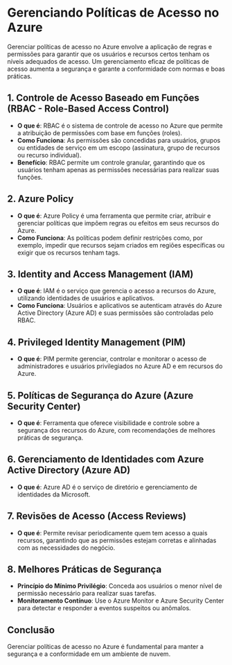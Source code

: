 # Gerenciando Políticas de Acesso no Azure

Gerenciar políticas de acesso no Azure envolve a aplicação de regras e permissões para garantir que os usuários e recursos certos tenham os níveis adequados de acesso. Um gerenciamento eficaz de políticas de acesso aumenta a segurança e garante a conformidade com normas e boas práticas.

## 1. Controle de Acesso Baseado em Funções (RBAC - Role-Based Access Control)
   - **O que é**: RBAC é o sistema de controle de acesso no Azure que permite a atribuição de permissões com base em funções (roles).
   - **Como Funciona**: As permissões são concedidas para usuários, grupos ou entidades de serviço em um escopo (assinatura, grupo de recursos ou recurso individual).
   - **Benefício**: RBAC permite um controle granular, garantindo que os usuários tenham apenas as permissões necessárias para realizar suas funções.

## 2. Azure Policy
   - **O que é**: Azure Policy é uma ferramenta que permite criar, atribuir e gerenciar políticas que impõem regras ou efeitos em seus recursos do Azure.
   - **Como Funciona**: As políticas podem definir restrições como, por exemplo, impedir que recursos sejam criados em regiões específicas ou exigir que os recursos tenham tags.

## 3. Identity and Access Management (IAM)
   - **O que é**: IAM é o serviço que gerencia o acesso a recursos do Azure, utilizando identidades de usuários e aplicativos.
   - **Como Funciona**: Usuários e aplicativos se autenticam através do Azure Active Directory (Azure AD) e suas permissões são controladas pelo RBAC.

## 4. Privileged Identity Management (PIM)
   - **O que é**: PIM permite gerenciar, controlar e monitorar o acesso de administradores e usuários privilegiados no Azure AD e em recursos do Azure.

## 5. Políticas de Segurança do Azure (Azure Security Center)
   - **O que é**: Ferramenta que oferece visibilidade e controle sobre a segurança dos recursos do Azure, com recomendações de melhores práticas de segurança.

## 6. Gerenciamento de Identidades com Azure Active Directory (Azure AD)
   - **O que é**: Azure AD é o serviço de diretório e gerenciamento de identidades da Microsoft.

## 7. Revisões de Acesso (Access Reviews)
   - **O que é**: Permite revisar periodicamente quem tem acesso a quais recursos, garantindo que as permissões estejam corretas e alinhadas com as necessidades do negócio.

## 8. Melhores Práticas de Segurança
   - **Princípio do Mínimo Privilégio**: Conceda aos usuários o menor nível de permissão necessário para realizar suas tarefas.
   - **Monitoramento Contínuo**: Use o Azure Monitor e Azure Security Center para detectar e responder a eventos suspeitos ou anômalos.

## Conclusão
Gerenciar políticas de acesso no Azure é fundamental para manter a segurança e a conformidade em um ambiente de nuvem.
